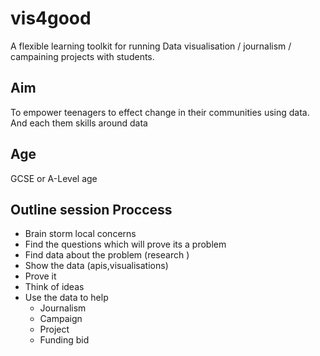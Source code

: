 # vis4good
A flexible learning toolkit for running Data visualisation / journalism / campaining projects with students.

## Aim
To empower teenagers to effect change in their communities using data. And each them skills around data 

## Age
GCSE or A-Level age 



## Outline session Proccess
- Brain storm local concerns 
- Find the questions which will prove its a problem 
- Find data about the problem (research )
- Show the data (apis,visualisations)
- Prove it 
- Think of ideas 
- Use the data to help 
  - Journalism 
  - Campaign 
  - Project
  - Funding bid

